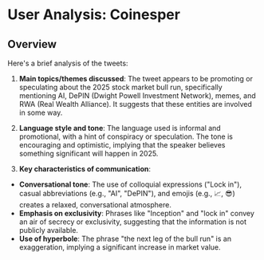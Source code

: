 # User Analysis: Coinesper

## Overview

Here's a brief analysis of the tweets:

1. **Main topics/themes discussed**: The tweet appears to be promoting or speculating about the 2025 stock market bull run, specifically mentioning AI, DePIN (Dwight Powell Investment Network), memes, and RWA (Real Wealth Alliance). It suggests that these entities are involved in some way.

2. **Language style and tone**: The language used is informal and promotional, with a hint of conspiracy or speculation. The tone is encouraging and optimistic, implying that the speaker believes something significant will happen in 2025.

3. **Key characteristics of communication**:
* **Conversational tone**: The use of colloquial expressions ("Lock in"), casual abbreviations (e.g., "AI", "DePIN"), and emojis (e.g., 📈, 😎) creates a relaxed, conversational atmosphere.
* **Emphasis on exclusivity**: Phrases like "Inception" and "lock in" convey an air of secrecy or exclusivity, suggesting that the information is not publicly available.
* **Use of hyperbole**: The phrase "the next leg of the bull run" is an exaggeration, implying a significant increase in market value.